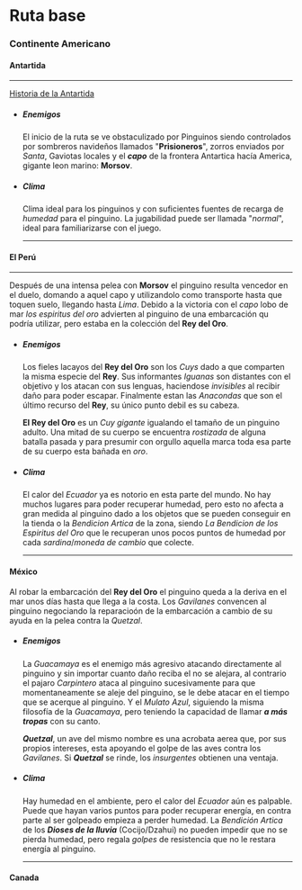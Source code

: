 # Ruta base

### Continente Americano

#### Antartida

---

[Historia de la Antartida](/Assets/_Project/Documentation/GDD/Story.md)

- ##### Enemigos

    El inicio de la ruta se ve obstaculizado por Pinguinos siendo controlados por sombreros navideños llamados "**Prisioneros**", zorros enviados por *Santa*, Gaviotas locales y el ***capo*** de la frontera Antartica hacía America, gigante leon marino: **Morsov**.

- ##### Clima

    Clima ideal para los pinguinos y con suficientes fuentes de recarga de *humedad* para el pinguino. La jugabilidad puede ser llamada "*normal*", ideal para familiarizarse con el juego.

    ---

#### El Perú

---

Después de una intensa pelea con **Morsov** el pinguino resulta vencedor en el duelo, domando a  aquel capo y utilizandolo como transporte hasta que toquen suelo, llegando hasta *Lima*. Debido a la victoria con el *capo* lobo de mar *los espiritus del oro* advierten al pinguino de una embarcación qu podría utilizar, pero estaba en la colección del **Rey del Oro**.

- ##### Enemigos

    Los fieles lacayos del **Rey del Oro** son los *Cuys* dado a que comparten la misma especie del **Rey**. Sus informantes *Iguanas* son distantes con el objetivo y los atacan con sus lenguas, haciendose *invisibles* al recibir daño para poder escapar. Finalmente estan las *Anacondas* que son el último recurso del **Rey**, su único punto debil es su cabeza.

    **El Rey del Oro** es un *Cuy gigante* igualando el tamaño de un pinguino adulto. Una mitad de su cuerpo se encuentra *rostizada* de alguna batalla pasada y para presumir con orgullo aquella marca toda esa parte de su cuerpo esta bañada en *oro*.

- ##### Clima

    El calor del *Ecuador* ya es notorio en esta parte del mundo. No hay muchos lugares para poder recuperar humedad, pero esto no afecta a gran medida al pinguino dado a los objetos que se pueden conseguir en la tienda o la *Bendicion Artica* de la zona, siendo *La Bendicion de los Espiritus del Oro* que le recuperan unos pocos puntos de humedad por cada *sardina*/*moneda de cambio* que colecte.

    ---

#### México

Al robar la embarcación del **Rey del Oro** el pinguino queda a la deriva en el mar unos días hasta que llega a la costa. Los *Gavilanes* convencen al pinguino negociando la reparacioón de la embarcación a cambio de su ayuda en la pelea contra la *Quetzal*.

- ##### Enemigos

    La *Guacamaya* es el enemigo más agresivo atacando directamente al pinguino y sin importar cuanto daño reciba el no se alejara, al contrario el pajaro *Carpintero* ataca al pinguino sucesivamente para que momentaneamente se aleje del pinguino, se le debe atacar en el tiempo que se acerque al pinguino. Y el *Mulato Azul*, siguiendo la misma filosofía de la *Guacamaya*, pero teniendo la capacidad de llamar ***a más tropas*** con su canto.

    ***Quetzal***, un ave del mismo nombre es una acrobata aerea que, por sus propios intereses, esta apoyando el golpe de las aves contra los *Gavilanes*. Si ***Quetzal*** se rinde, los *insurgentes* obtienen una ventaja.

- ##### Clima

    Hay humedad en el ambiente, pero el calor del *Ecuador* aún es palpable. Puede que hayan varios puntos para poder recuperar energía, en contra parte al ser golpeado empieza a perder humedad. La *Bendición Artica* de los ***Dioses de la lluvia*** (Cocijo/Dzahui) no pueden impedir que no se pierda humedad, pero regala *golpes* de resistencia que no le restara energía al pinguino.

    ---

#### Canada